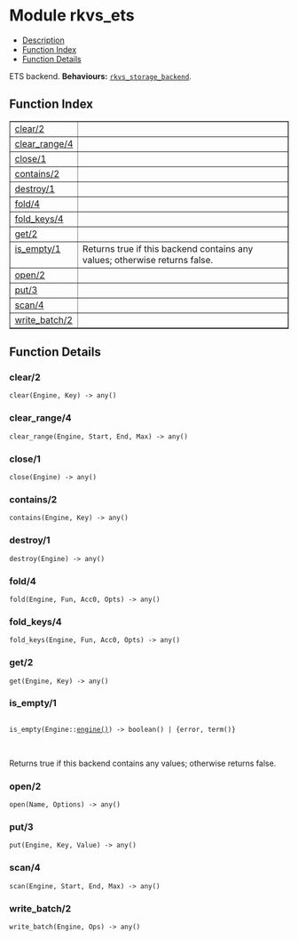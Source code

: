 

# Module rkvs_ets #
* [Description](#description)
* [Function Index](#index)
* [Function Details](#functions)


ETS backend.
__Behaviours:__ [`rkvs_storage_backend`](rkvs_storage_backend.md).
<a name="index"></a>

## Function Index ##


<table width="100%" border="1" cellspacing="0" cellpadding="2" summary="function index"><tr><td valign="top"><a href="#clear-2">clear/2</a></td><td></td></tr><tr><td valign="top"><a href="#clear_range-4">clear_range/4</a></td><td></td></tr><tr><td valign="top"><a href="#close-1">close/1</a></td><td></td></tr><tr><td valign="top"><a href="#contains-2">contains/2</a></td><td></td></tr><tr><td valign="top"><a href="#destroy-1">destroy/1</a></td><td></td></tr><tr><td valign="top"><a href="#fold-4">fold/4</a></td><td></td></tr><tr><td valign="top"><a href="#fold_keys-4">fold_keys/4</a></td><td></td></tr><tr><td valign="top"><a href="#get-2">get/2</a></td><td></td></tr><tr><td valign="top"><a href="#is_empty-1">is_empty/1</a></td><td>Returns true if this backend contains any values; otherwise returns false.</td></tr><tr><td valign="top"><a href="#open-2">open/2</a></td><td></td></tr><tr><td valign="top"><a href="#put-3">put/3</a></td><td></td></tr><tr><td valign="top"><a href="#scan-4">scan/4</a></td><td></td></tr><tr><td valign="top"><a href="#write_batch-2">write_batch/2</a></td><td></td></tr></table>


<a name="functions"></a>

## Function Details ##

<a name="clear-2"></a>

### clear/2 ###

`clear(Engine, Key) -> any()`


<a name="clear_range-4"></a>

### clear_range/4 ###

`clear_range(Engine, Start, End, Max) -> any()`


<a name="close-1"></a>

### close/1 ###

`close(Engine) -> any()`


<a name="contains-2"></a>

### contains/2 ###

`contains(Engine, Key) -> any()`


<a name="destroy-1"></a>

### destroy/1 ###

`destroy(Engine) -> any()`


<a name="fold-4"></a>

### fold/4 ###

`fold(Engine, Fun, Acc0, Opts) -> any()`


<a name="fold_keys-4"></a>

### fold_keys/4 ###

`fold_keys(Engine, Fun, Acc0, Opts) -> any()`


<a name="get-2"></a>

### get/2 ###

`get(Engine, Key) -> any()`


<a name="is_empty-1"></a>

### is_empty/1 ###


<pre><code>
is_empty(Engine::<a href="#type-engine">engine()</a>) -&gt; boolean() | {error, term()}
</code></pre>
<br />

Returns true if this backend contains any values; otherwise returns false.
<a name="open-2"></a>

### open/2 ###

`open(Name, Options) -> any()`


<a name="put-3"></a>

### put/3 ###

`put(Engine, Key, Value) -> any()`


<a name="scan-4"></a>

### scan/4 ###

`scan(Engine, Start, End, Max) -> any()`


<a name="write_batch-2"></a>

### write_batch/2 ###

`write_batch(Engine, Ops) -> any()`


